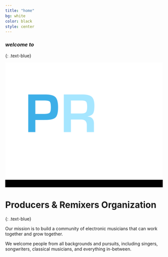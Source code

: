 ```yaml
---
title: "home"
bg: white
color: black
style: center
---
```


### *welcome to*
{: .text-blue}

<span class="fa-stack subtlecircle" style="font-size:100px; background:#000">
<img src="/img/logo.png">
</span>

# Producers & Remixers Organization
{: .text-blue}


Our mission is to build a community of electronic musicians that can work together and grow together.

We welcome people from all backgrounds and pursuits, including singers, songwriters, classical musicians, and everything in-between.

<div class="text-center">
    <!-- just add href= for your links, like this: -->
    <a href="http://facebook.com/ProducerOrg" class="btn btn-social-icon btn-facebook">
    <i style="font-size:40px; padding:10px" class="fa fa-facebook"></i></a>    
    <a href="http://instagram.com/ProducerOrg" class="btn btn-social-icon btn-instagram"><i style="font-size:40px; padding:10px" class="fa fa-instagram"></i></a>
    <a href="http://soundcloud.com/ProducerOrg" class="btn btn-social-icon btn-soundcloud"><i style="font-size:40px; padding:10px" class="fa fa-soundcloud"></i></a>
    <a href="http://twitter.com/ProducerOrg" class="btn btn-social-icon btn-twitter"><i style="font-size:40px; padding:10px" class="fa fa-twitter"></i></a>
    <a  href="http://youtube.com/producersremixersorganization" class="btn btn-social-icon btn-youtube"><i style="font-size:40px; padding:10px" class="fa fa-youtube"></i></a>
  </div>
